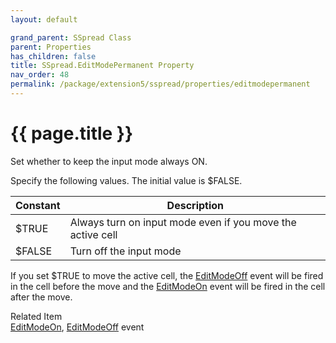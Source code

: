 ```yaml
---
layout: default

grand_parent: SSpread Class
parent: Properties
has_children: false
title: SSpread.EditModePermanent Property
nav_order: 48
permalink: /package/extension5/sspread/properties/editmodepermanent
---
```

# {{ page.title }}


Set whether to keep the input mode always ON.

Specify the following values. The initial value is $FALSE.

| Constant | Description                                                |
|----------|------------------------------------------------------------|
| $TRUE    | Always turn on input mode even if you move the active cell |
| $FALSE   | Turn off the input mode                                    |

If you set $TRUE to move the active cell, the <a href="/package/extension5/sspread/event/editmodeoff">EditModeOff</a> event will be fired in the cell before the move and the <a href="/package/extension5/sspread/event/editmodeon">EditModeOn</a> event will be fired in the cell after the move.

Related Item<br>
<a href="/package/extension5/sspread/events/editmodeon">EditModeOn</a>, <a href="/package/extension5/sspread/events/editmodeoff">EditModeOff</a> event